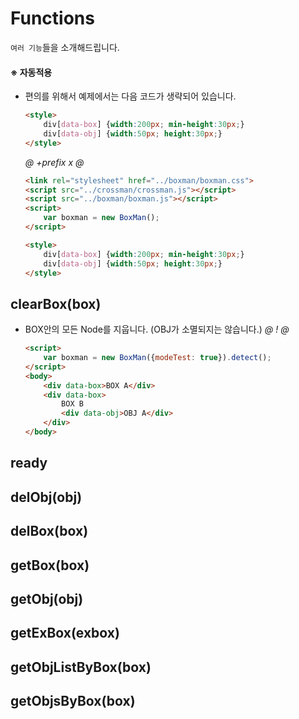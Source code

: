 # Functions
`여러 기능`들을 소개해드립니다.

#### ※ 자동적용
- 편의를 위해서 예제에서는 다음 코드가 생략되어 있습니다.
    ```html
    <style>
        div[data-box] {width:200px; min-height:30px;}
        div[data-obj] {width:50px; height:30px;}
    </style>
    ```
    
    *@* *+prefix* *x* *@* 
    ```html
    <link rel="stylesheet" href="../boxman/boxman.css">
    <script src="../crossman/crossman.js"></script>
    <script src="../boxman/boxman.js"></script>
    <script>
        var boxman = new BoxMan();
    </script>
  
    <style>
        div[data-box] {width:200px; min-height:30px;}
        div[data-obj] {width:50px; height:30px;}
    </style>
    ```



## clearBox(box)
-  BOX안의 모든 Node를 지웁니다. (OBJ가 소멸되지는 않습니다.)
    *@* *!* *@*
    ```html
    <script>
        var boxman = new BoxMan({modeTest: true}).detect();     
    </script>
    <body>
        <div data-box>BOX A</div>
        <div data-box>
            BOX B
            <div data-obj>OBJ A</div>
        </div>
    </body>
    ```
  
## ready

## delObj(obj)
## delBox(box)

## getBox(box)
## getObj(obj)
## getExBox(exbox)
## getObjListByBox(box)
## getObjsByBox(box)